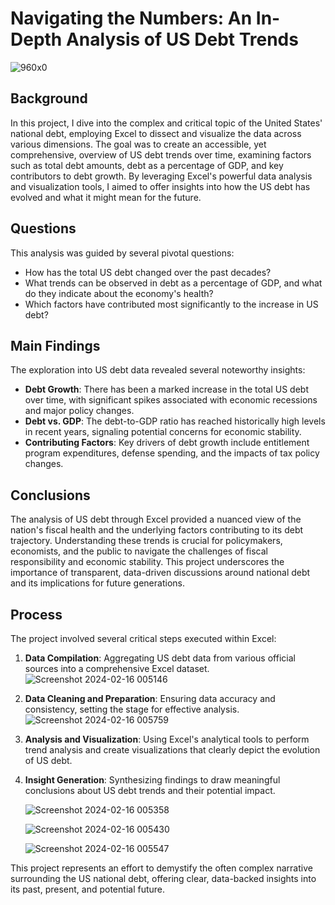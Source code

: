 # Navigating the Numbers: An In-Depth Analysis of US Debt Trends

![960x0](https://github.com/VictoriaEchols/MSExcelProject_Navigating-the-Numbers-An-In-Depth-Analysis-of-US-Debt-Trends/assets/157342613/f09bf138-7d70-41f6-a17b-5469881c48e4)


## Background

In this project, I dive into the complex and critical topic of the United States' national debt, employing Excel to dissect and visualize the data across various dimensions. The goal was to create an accessible, yet comprehensive, overview of US debt trends over time, examining factors such as total debt amounts, debt as a percentage of GDP, and key contributors to debt growth. By leveraging Excel's powerful data analysis and visualization tools, I aimed to offer insights into how the US debt has evolved and what it might mean for the future.

## Questions

This analysis was guided by several pivotal questions:
- How has the total US debt changed over the past decades?
- What trends can be observed in debt as a percentage of GDP, and what do they indicate about the economy's health?
- Which factors have contributed most significantly to the increase in US debt?

## Main Findings

The exploration into US debt data revealed several noteworthy insights:
- **Debt Growth**: There has been a marked increase in the total US debt over time, with significant spikes associated with economic recessions and major policy changes.
- **Debt vs. GDP**: The debt-to-GDP ratio has reached historically high levels in recent years, signaling potential concerns for economic stability.
- **Contributing Factors**: Key drivers of debt growth include entitlement program expenditures, defense spending, and the impacts of tax policy changes.

## Conclusions

The analysis of US debt through Excel provided a nuanced view of the nation's fiscal health and the underlying factors contributing to its debt trajectory. Understanding these trends is crucial for policymakers, economists, and the public to navigate the challenges of fiscal responsibility and economic stability. This project underscores the importance of transparent, data-driven discussions around national debt and its implications for future generations.

## Process

The project involved several critical steps executed within Excel:
1. **Data Compilation**: Aggregating US debt data from various official sources into a comprehensive Excel dataset.
   ![Screenshot 2024-02-16 005146](https://github.com/VictoriaEchols/MSExcelProject_Navigating-the-Numbers-An-In-Depth-Analysis-of-US-Debt-Trends/assets/157342613/1949a874-1ce7-4132-8db9-bb99eafe7852)

2. **Data Cleaning and Preparation**: Ensuring data accuracy and consistency, setting the stage for effective analysis.
   ![Screenshot 2024-02-16 005759](https://github.com/VictoriaEchols/MSExcelProject_Navigating-the-Numbers-An-In-Depth-Analysis-of-US-Debt-Trends/assets/157342613/3c8b338d-a344-4381-a1dc-bc9a598fb697)

3. **Analysis and Visualization**: Using Excel's analytical tools to perform trend analysis and create visualizations that clearly depict the evolution of US debt.
4. **Insight Generation**: Synthesizing findings to draw meaningful conclusions about US debt trends and their potential impact.


    ![Screenshot 2024-02-16 005358](https://github.com/VictoriaEchols/MSExcelProject_Navigating-the-Numbers-An-In-Depth-Analysis-of-US-Debt-Trends/assets/157342613/686b167b-8dd2-478f-9fc2-0ce90c0966f5)



   ![Screenshot 2024-02-16 005430](https://github.com/VictoriaEchols/MSExcelProject_Navigating-the-Numbers-An-In-Depth-Analysis-of-US-Debt-Trends/assets/157342613/1c985ee6-32ef-4da9-906b-74d37cd24384)



   ![Screenshot 2024-02-16 005547](https://github.com/VictoriaEchols/MSExcelProject_Navigating-the-Numbers-An-In-Depth-Analysis-of-US-Debt-Trends/assets/157342613/c1702d7d-bc08-48a3-8926-0761d8a046ec)

This project represents an effort to demystify the often complex narrative surrounding the US national debt, offering clear, data-backed insights into its past, present, and potential future.
